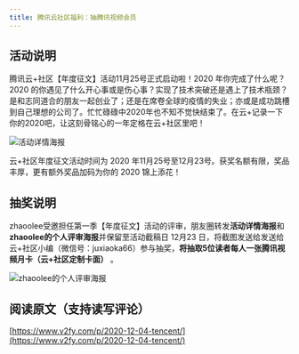 ```yaml
---
title: 腾讯云社区福利：抽腾讯视频会员
---
```



## 活动说明

腾讯云+社区【年度征文】活动11月25号正式启动啦！2020 年你完成了什么呢？2020 的你遇见了什么开心事或是伤心事？实现了技术突破还是遇上了技术瓶颈？是和志同道合的朋友一起创业了；还是在席卷全球的疫情的失业；亦或是成功跳槽到自己理想的公司了。忙忙碌碌中2020年也不知不觉快结束了。在云+记录一下你的2020吧，让这刻骨铭心的一年定格在云+社区里吧！

![活动详情海报](https://www.v2fy.com/asset/0i/jikemiji/jikemiji-md/2020-12-04-tencent.assets/qingxi-7045554.jpeg)

云+社区年度征文活动时间为 2020 年11月25号至12月23号。获奖名额有限，奖品丰厚，更有额外奖品加码为你的 2020 锦上添花！


##  抽奖说明

zhaoolee受邀担任第一季【年度征文】活动的评审，朋友圈转发**活动详情海报**和**zhaoolee的个人评审海报**并保留至活动截稿日 12月23 日，将截图发送给发送给云+社区小编（微信号：juxiaoka66）参与抽奖，**将抽取5位读者每人一张腾讯视频月卡（云+社区定制卡面）** 。

![zhaoolee的个人评审海报](https://www.v2fy.com/asset/0i/jikemiji/jikemiji-md/2020-12-04-tencent.assets/zhaoolee.jpeg)




## 阅读原文（支持读写评论）

[https://www.v2fy.com/p/2020-12-04-tencent/](https://www.v2fy.com/p/2020-12-04-tencent/)




